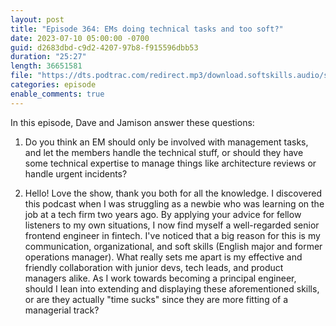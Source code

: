```yaml
---
layout: post
title: "Episode 364: EMs doing technical tasks and too soft?"
date: 2023-07-10 05:00:00 -0700
guid: d2683dbd-c9d2-4207-97b8-f915596dbb53
duration: "25:27"
length: 36651581
file: "https://dts.podtrac.com/redirect.mp3/download.softskills.audio/sse-364.mp3"
categories: episode
enable_comments: true
---
```


In this episode, Dave and Jamison answer these questions:

1. Do you think an EM should only be involved with management tasks, and let the members handle the technical stuff, or should they have some technical expertise to manage things like architecture reviews or handle urgent incidents?

2. Hello! Love the show, thank you both for all the knowledge. I discovered this podcast when I was struggling as a newbie who was learning on the job at a tech firm two years ago. By applying your advice for fellow listeners to my own situations, I now find myself a well-regarded senior frontend engineer in fintech. I've noticed that a big reason for this is my communication, organizational, and soft skills (English major and former operations manager). What really sets me apart is my effective and friendly collaboration with junior devs, tech leads, and product managers alike. As I work towards becoming a principal engineer, should I lean into extending and displaying these aforementioned skills, or are they actually "time sucks" since they are more fitting of a managerial track?
